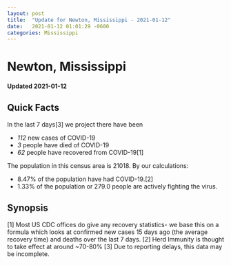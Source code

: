```yaml
---
layout: post
title:  "Update for Newton, Mississippi - 2021-01-12"
date:   2021-01-12 01:01:29 -0600
categories: Mississippi
---
```


# Newton, Mississippi
#### Updated 2021-01-12

## Quick Facts

In the last 7 days[3] we project there have been
- *112* new cases of COVID-19
- *3* people have died of COVID-19
- *62* people have recovered from COVID-19[1]

The population in this census area is 21018. By our calculations:
- 8.47% of the population have had COVID-19.[2]
- 1.33% of the population or 279.0 people are actively fighting the virus.

## Synopsis




[1] Most US CDC offices do give any recovery statistics- we base this on a formula which looks at confirmed new cases
15 days ago (the average recovery time) and deaths over the last 7 days.
[2] Herd Immunity is thought to take effect at around ~70-80%
[3] Due to reporting delays, this data may be incomplete. 
    